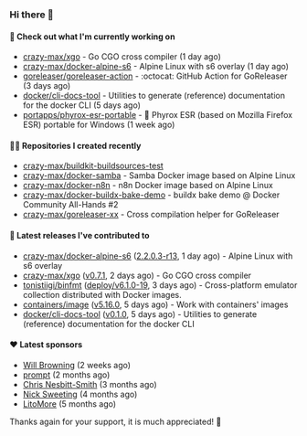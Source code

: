 ### Hi there 👋

#### 👷 Check out what I'm currently working on

- [crazy-max/xgo](https://github.com/crazy-max/xgo) - Go CGO cross compiler (1 day ago)
- [crazy-max/docker-alpine-s6](https://github.com/crazy-max/docker-alpine-s6) - Alpine Linux with s6 overlay (1 day ago)
- [goreleaser/goreleaser-action](https://github.com/goreleaser/goreleaser-action) - :octocat: GitHub Action for GoReleaser (3 days ago)
- [docker/cli-docs-tool](https://github.com/docker/cli-docs-tool) - Utilities to generate (reference) documentation for the docker CLI (5 days ago)
- [portapps/phyrox-esr-portable](https://github.com/portapps/phyrox-esr-portable) - 🚀 Phyrox ESR (based on Mozilla Firefox ESR) portable for Windows (1 week ago)

#### 👨‍💻 Repositories I created recently

- [crazy-max/buildkit-buildsources-test](https://github.com/crazy-max/buildkit-buildsources-test)
- [crazy-max/docker-samba](https://github.com/crazy-max/docker-samba) - Samba Docker image based on Alpine Linux
- [crazy-max/docker-n8n](https://github.com/crazy-max/docker-n8n) - n8n Docker image based on Alpine Linux
- [crazy-max/docker-buildx-bake-demo](https://github.com/crazy-max/docker-buildx-bake-demo) - buildx bake demo @ Docker Community All-Hands #2
- [crazy-max/goreleaser-xx](https://github.com/crazy-max/goreleaser-xx) - Cross compilation helper for GoReleaser

#### 🚀 Latest releases I've contributed to

- [crazy-max/docker-alpine-s6](https://github.com/crazy-max/docker-alpine-s6) ([2.2.0.3-r13](https://github.com/crazy-max/docker-alpine-s6/releases/tag/2.2.0.3-r13), 1 day ago) - Alpine Linux with s6 overlay
- [crazy-max/xgo](https://github.com/crazy-max/xgo) ([v0.7.1](https://github.com/crazy-max/xgo/releases/tag/v0.7.1), 2 days ago) - Go CGO cross compiler
- [tonistiigi/binfmt](https://github.com/tonistiigi/binfmt) ([deploy/v6.1.0-19](https://github.com/tonistiigi/binfmt/releases/tag/deploy%2Fv6.1.0-19), 3 days ago) - Cross-platform emulator collection distributed with Docker images.
- [containers/image](https://github.com/containers/image) ([v5.16.0](https://github.com/containers/image/releases/tag/v5.16.0), 5 days ago) - Work with containers&#39; images
- [docker/cli-docs-tool](https://github.com/docker/cli-docs-tool) ([v0.1.0](https://github.com/docker/cli-docs-tool/releases/tag/v0.1.0), 5 days ago) - Utilities to generate (reference) documentation for the docker CLI

#### ❤️ Latest sponsors
- [Will Browning](https://github.com/willbrowningme) (2 weeks ago)
- [prompt](https://github.com/pr-mpt) (2 months ago)
- [Chris Nesbitt-Smith](https://github.com/chrisns) (3 months ago)
- [Nick Sweeting](https://github.com/pirate) (4 months ago)
- [LitoMore](https://github.com/LitoMore) (5 months ago)

Thanks again for your support, it is much appreciated! 🙏
